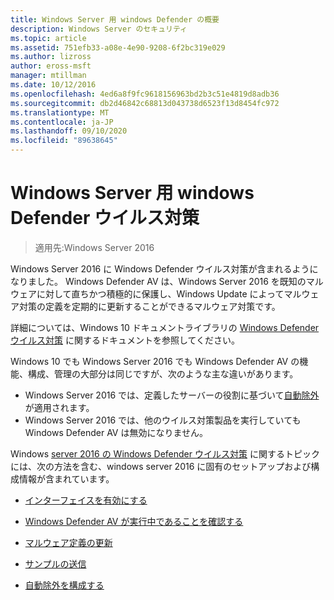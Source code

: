 ```yaml
---
title: Windows Server 用 windows Defender の概要
description: Windows Server のセキュリティ
ms.topic: article
ms.assetid: 751efb33-a08e-4e90-9208-6f2bc319e029
ms.author: lizross
author: eross-msft
manager: mtillman
ms.date: 10/12/2016
ms.openlocfilehash: 4ed6a8f9fc9618156963bd2b3c51e4819d8adb36
ms.sourcegitcommit: db2d46842c68813d043738d6523f13d8454fc972
ms.translationtype: MT
ms.contentlocale: ja-JP
ms.lasthandoff: 09/10/2020
ms.locfileid: "89638645"
---
```

# <a name="windows-defender-antivirus-for-windows-server"></a>Windows Server 用 windows Defender ウイルス対策

>適用先:Windows Server 2016

Windows Server 2016 に Windows Defender ウイルス対策が含まれるようになりました。 Windows Defender AV は、Windows Server 2016 を既知のマルウェアに対して直ちかつ積極的に保護し、Windows Update によってマルウェア対策の定義を定期的に更新することができるマルウェア対策です。

詳細については、Windows 10 ドキュメントライブラリの [Windows Defender ウイルス対策](/windows/threat-protection/windows-defender-antivirus/windows-defender-antivirus-in-windows-10) に関するドキュメントを参照してください。


Windows 10 でも Windows Server 2016 でも Windows Defender AV の機能、構成、管理の大部分は同じですが、次のような主な違いがあります。

- Windows Server 2016 では、定義したサーバーの役割に基づいて[自動除外](/windows/threat-protection/windows-defender-antivirus/configure-server-exclusions-windows-defender-antivirus)が適用されます。
- Windows Server 2016 では、他のウイルス対策製品を実行していても Windows Defender AV は無効になりません。

Windows [server 2016 の Windows Defender ウイルス対策](/windows/threat-protection/windows-defender-antivirus/windows-defender-antivirus-on-windows-server-2016) に関するトピックには、次の方法を含む、windows server 2016 に固有のセットアップおよび構成情報が含まれています。

-   [インターフェイスを有効にする](/windows/threat-protection/windows-defender-antivirus/windows-defender-antivirus-on-windows-server-2016#BKMK_UsingDef)

-   [Windows Defender AV が実行中であることを確認する]( /windows/threat-protection/windows-defender-antivirus/windows-defender-antivirus-on-windows-server-2016#BKMK_DefRun)

-   [マルウェア定義の更新]( /windows/threat-protection/windows-defender-antivirus/windows-defender-antivirus-on-windows-server-2016#BKMK_UpdateDef)

-   [サンプルの送信]( /windows/threat-protection/windows-defender-antivirus/windows-defender-antivirus-on-windows-server-2016#BKMK_DefSamples)

-   [自動除外を構成する]( /windows/threat-protection/windows-defender-antivirus/windows-defender-antivirus-on-windows-server-2016#BKMK_DefExclusions)